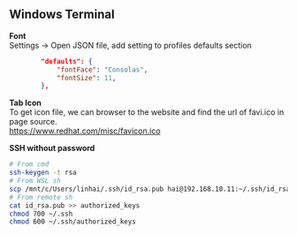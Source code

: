 ## Windows Terminal
**Font**   
Settings -> Open JSON file, add setting to profiles defaults section  
```json
        "defaults": {
			"fontFace": "Consolas",
			"fontSize": 11,
		},
```

**Tab Icon**  
To get icon file, we can browser to the website and find the url of favi.ico in page source.  
https://www.redhat.com/misc/favicon.ico

**SSH without password**  
```sh
# From cmd
ssh-keygen -t rsa
# From WSL sh
scp /mnt/c/Users/linhai/.ssh/id_rsa.pub hai@192.168.10.11:~/.ssh/id_rsa.pub
# From remote sh
cat id_rsa.pub >> authorized_keys
chmod 700 ~/.ssh
chmod 600 ~/.ssh/authorized_keys
```
